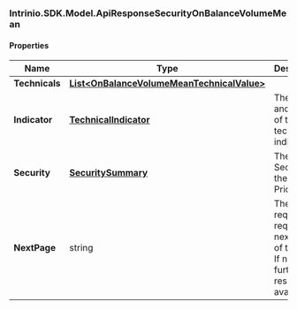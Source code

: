 [//]: # (CLASS:Intrinio.SDK.Model.ApiResponseSecurityOnBalanceVolumeMean)

[//]: # (KIND:object)

### Intrinio.SDK.Model.ApiResponseSecurityOnBalanceVolumeMean
#### Properties

[//]: # (START_DEFINITION)

Name | Type | Description
------------ | ------------- | -------------
**Technicals** | [**List&lt;OnBalanceVolumeMeanTechnicalValue&gt;**](OnBalanceVolumeMeanTechnicalValue.md) |  &nbsp;
**Indicator** | [**TechnicalIndicator**](TechnicalIndicator.md) | The name and symbol of the technical indicator &nbsp;
**Security** | [**SecuritySummary**](SecuritySummary.md) | The Security of the Stock Price &nbsp;
**NextPage** | string | The token required to request the next page of the data. If null, no further results are available. &nbsp;

[//]: # (END_DEFINITION)


[//]: # (CONTAINED_CLASS:Intrinio.SDK.Model.OnBalanceVolumeMeanTechnicalValue)


[//]: # (CONTAINED_CLASS:Intrinio.SDK.Model.TechnicalIndicator)


[//]: # (CONTAINED_CLASS:Intrinio.SDK.Model.SecuritySummary)


